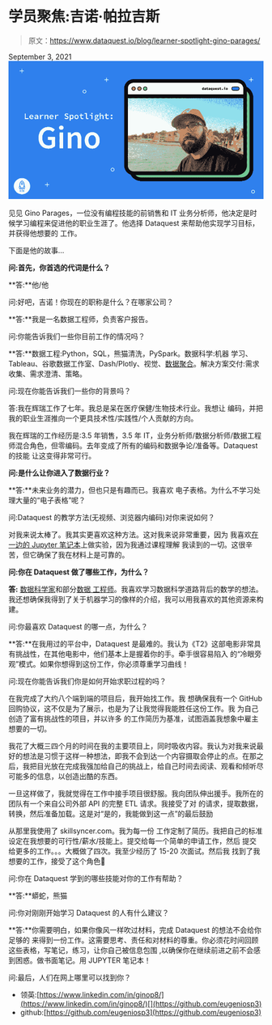 # 学员聚焦:吉诺·帕拉吉斯

> 原文：<https://www.dataquest.io/blog/learner-spotlight-gino-parages/>

September 3, 2021![Learner Spotlight: Gino Parages](img/b88a232410dd9c7ace64e666bec0d73e.png)

见见 Gino Parages，一位没有编程技能的前销售和 IT 业务分析师，他决定是时候学习编程来促进他的职业生涯了。他选择 Dataquest 来帮助他实现学习目标，并获得他想要的
工作。

下面是他的故事…

**问:首先，你首选的代词是什么？**

**答:**他/他

问:好吧，吉诺！你现在的职称是什么？在哪家公司？

**答:**我是一名数据工程师，负责客户报告。

问:你能告诉我们一些你目前工作的情况吗？

**答:**数据工程:Python，SQL，熊猫清洗，PySpark。数据科学:机器
学习、Tableau、谷歌数据工作室、Dash/Plotly、视觉、[数据聚合](https://app.dataquest.io/m/343)。解决方案交付:需求收集、需求澄清、策略。

问:现在你能告诉我们一些你的背景吗？

答:我在辉瑞工作了七年。我总是呆在医疗保健/生物技术行业。我想让
编码，并把我的职业生涯推向一个更具技术性/实践性/个人贡献的方向。

我在辉瑞的工作经历是:3.5 年销售，3.5 年 IT，业务分析师/数据分析师/数据工程师混合角色，但零编码。去年变成了所有的编码和数据争论/准备等。Dataquest 的技能
让这变得非常可行。

**问:是什么让你进入了数据行业？**

**答:**未来业务的潜力，但也只是有趣而已。我喜欢
电子表格。为什么不学习处理大量的“电子表格”呢？

问:Dataquest 的教学方法(无视频、浏览器内编码)对你来说如何？

对我来说太棒了。我其实更喜欢这种方法。这对我来说非常重要，因为
我喜欢[在一边的 Jupyter 笔记本](https://app.dataquest.io/m/349)上做实验，因为我通过课程理解
我读到的一切。这很辛苦，但它确保了我在材料上是可靠的。

**问:你在 Dataquest 做了哪些工作，为什么？**

**答:** [数据科学家](https://www.dataquest.io/path/data-scientist/)和部分[数据
工程师](https://www.dataquest.io/path/data-engineer/)。我喜欢学习数据科学道路背后的数学的想法。我还想确保我得到了关于机器学习的像样的介绍，我可以用我喜欢的其他资源来构建。

问:你最喜欢 Dataquest 的哪一点，为什么？

**答:**在我用过的平台中，Dataquest 是最难的。我认为《T2》这部电影非常具有挑战性，在其他电影中，他们基本上是握着你的手。牵手很容易陷入
的“冷眼旁观”模式。如果你想得到这份工作，你必须尊重学习曲线！

问:现在你能告诉我们你是如何开始求职过程的吗？

在我完成了大约八个端到端的项目后，我开始找工作。我
想确保我有一个 GitHub 回购协议，这不仅是为了展示，也是为了让我觉得我能胜任这份工作。我
为自己创造了富有挑战性的项目，并以许多
的工作简历为基准，试图涵盖我想象中雇主想要的一切。

我花了大概三四个月的时间在我的主要项目上，同时吸收内容。我认为对我来说最好的想法是习惯于这样一种想法，即我不会到达一个内容摄取会停止的点。在那之后，我把目光放在完成我强加给自己的挑战上，给自己时间去阅读、观看和倾听尽可能多的信息，以创造出酷的东西。

一旦这样做了，我就觉得在工作中接手项目很舒服。我向团队伸出援手。我所在的团队有一个来自公司外部 API 的完整 ETL 请求。我接受了对
的请求，提取数据，转换，然后准备加载。这是对“是的，我能做到这一点”的最后鼓励

从那里我使用了 skillsyncer.com。我为每一份
工作定制了简历。我把自己的标准设定在我想要的可行性/薪水/技能上。提交给每一个简单的申请工作，然后
提交给更多的工作。。。大概做了四次。我至少经历了 15-20 次面试。然后我
找到了我想要的工作，接受了这个角色🙂

问:你在 Dataquest 学到的哪些技能对你的工作有帮助？

**答:**蟒蛇，熊猫

问:你对刚刚开始学习 Dataquest 的人有什么建议？

**答:**你需要明白，如果你像风一样吹过材料，完成 Dataquest 的想法不会给你足够的
来得到一份工作。这需要思考、责任和对材料的尊重。你必须花时间回顾这些表格，写笔记，练习，让你自己被信息包围
,以确保你在继续前进之前不会感到困惑。做书面笔记。用 JUPYTER 笔记本！

问:最后，人们在网上哪里可以找到你？

*   领英:[https://www.linkedin.com/in/ginop8/](https://www.linkedin.com/in/ginop8/)[](https://github.com/eugeniosp3)
*   github:[https://github.com/eugeniosp3](https://github.com/eugeniosp3)